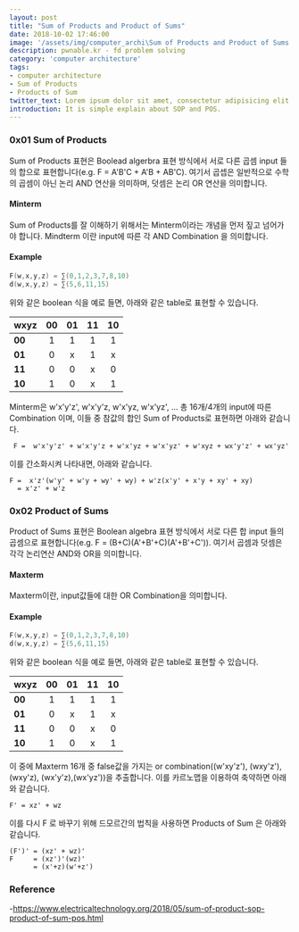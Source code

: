```yaml
---
layout: post
title: "Sum of Products and Product of Sums"
date: 2018-10-02 17:46:00
image: '/assets/img/computer_archi\Sum of Products and Product of Sums.PNG'
description: pwnable.kr - fd problem solving
category: 'computer architecture'
tags:
- computer architecture
- Sum of Products
- Products of Sum
twitter_text: Lorem ipsum dolor sit amet, consectetur adipisicing elit.
introduction: It is simple explain about SOP and POS.
---
```


### 0x01 Sum of Products
 Sum of Products 표현은 Boolead algerbra 표현 방식에서 서로 다른 곱셈 input 들의 합으로 표현합니다(e.g. F = A'B'C + A'B + AB'C). 여기서 곱셉은 일반적으로 수학의 곱셈이 아닌 논리 AND 연산을 의미하며, 덧셈은 논리 OR 연산을 의미합니다.

 #### Minterm

 Sum of Products를 잘 이해하기 위해서는 Minterm이라는 개념을 먼저 짚고 넘어가야 합니다. Mindterm 이란 input에 따른 각 AND Combination 을 의미합니다.

#### Example
~~~c
F(w,x,y,z) = ∑(0,1,2,3,7,8,10)
d(w,x,y,z) = ∑(5,6,11,15) 
~~~
위와 같은 boolean 식을 예로 들면, 아래와 같은 table로 표현할 수 있습니다. 

|  <center>wxyz</center> |  <center>00</center> |  <center>01</center> |  <center>11</center> |  <center>10</center> |
|:--------|:--------:|:--------:|:--------:|:--------:|
|**00** | <center>1 </center> | <center>1 </center> | <center>1 </center> | <center>1 </center> |
|**01** | <center>0 </center> | <center>x </center> | <center>1 </center> | <center>x </center> |
|**11** | <center>0 </center> | <center>0 </center> | <center>x </center> | <center>0 </center> |
|**10** | <center>1 </center> | <center>0 </center> | <center>x </center> | <center>1 </center> |

 Minterm은 w'x'y'z', w'x'y'z, w'x'yz, w'x'yz', ... 총 16개/4개의 input에 따른 Combination 이며, 이들 중 참값의 합인 Sum of Products로 표현하면 아래와 같습니다.

~~~
 F =  w'x'y'z' + w'x'y'z + w'x'yz + w'x'yz' + w'xyz + wx'y'z' + wx'yz'
 ~~~

이를 간소화시켜 나타내면, 아래와 같습니다.

~~~
F =  x'z'(w'y' + w'y + wy' + wy) + w'z(x'y' + x'y + xy' + xy)
  = x'z' + w'z
~~~

 ### 0x02 Product of Sums
  Product of Sums 표현은 Boolean algebra 표현 방식에서 서로 다른 합 input 들의 곱셈으로 표현합니다(e.g. F = (B+C)(A'+B'+C)(A'+B'+C')). 여기서 곱셈과 덧셈은 각각 논리연산 AND와 OR을 의미합니다.

#### Maxterm
 Maxterm이란, input값들에 대한 OR Combination을 의미합니다.

 #### Example
~~~c
F(w,x,y,z) = ∑(0,1,2,3,7,8,10)
d(w,x,y,z) = ∑(5,6,11,15) 
~~~
위와 같은 boolean 식을 예로 들면, 아래와 같은 table로 표현할 수 있습니다. 

|  <center>wxyz</center> |  <center>00</center> |  <center>01</center> |  <center>11</center> |  <center>10</center> |
|:--------|:--------:|:--------:|:--------:|:--------:|
|**00** | <center>1 </center> | <center>1 </center> | <center>1 </center> | <center>1 </center> |
|**01** | <center>0 </center> | <center>x </center> | <center>1 </center> | <center>x </center> |
|**11** | <center>0 </center> | <center>0 </center> | <center>x </center> | <center>0 </center> |
|**10** | <center>1 </center> | <center>0 </center> | <center>x </center> | <center>1 </center> |

이 중에 Maxterm 16개 중 false값을 가지는 or combination((w'xy'z'), (wxy'z'), (wxy'z), (wx'y'z),(wx'yz'))을 추출합니다. 이를 카르노맵을 이용하여 축약하면 아래와 같습니다.
~~~
F' = xz' + wz
~~~
이를 다시 F 로 바꾸기 위해 드모르간의 법칙을 사용하면 Products of Sum 은 아래와 같습니다.
~~~
(F')' = (xz' + wz)'
F     = (xz')'(wz)'
      = (x'+z)(w'+z')
~~~


### Reference
 -https://www.electricaltechnology.org/2018/05/sum-of-product-sop-product-of-sum-pos.html